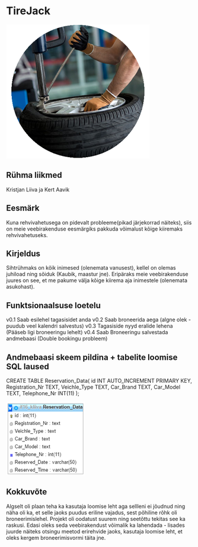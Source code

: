 # TireJack

![Alt text](img/rehv.png?raw=true "Home")

## Rühma liikmed

Kristjan Liiva ja Kert Aavik

## Eesmärk

Kuna rehvivahetusega on pidevalt probleeme(pikad järjekorrad näiteks), siis on meie veebirakenduse
eesmärgiks pakkuda võimalust kõige kiiremaks rehvivahetuseks.

## Kirjeldus

Sihtrühmaks on kõik inimesed (olenemata vanusest), kellel on olemas juhiload ning sõiduk (Kaubik, maastur jne). Eripäraks
meie veebirakenduse juures on see, et me pakume välja kõige kiirema aja inimestele (olenemata asukohast).

## Funktsionaalsuse loetelu

v0.1 Saab esilehel tagasisidet anda
v0.2 Saab broneerida aega (algne olek - puudub veel kalendri salvestus)
v0.3 Tagasiside nyyd eralide lehena (Pääseb ligi broneeringu lehelt)
v0.4 Saab Broneeringu salvestada andmebaasi (Double bookingu probleem)

## Andmebaasi skeem pildina + tabelite loomise SQL laused

CREATE TABLE Reservation_Data(
id INT AUTO_INCREMENT PRIMARY KEY,
Registration_Nr TEXT,
Veichle_Type TEXT,
Car_Brand TEXT,
Car_Model TEXT,
Telephone_Nr INT(11)
);

![Alt text](img/Andmebaas.png?raw=true "Andmebaas")

## Kokkuvõte

Algselt oli plaan teha ka kasutaja loomise leht aga sellleni ei jõudnud ning näha oli ka, et selle jaoks puudus
eriline vajadus, sest põhiline rõhk oli broneerimislehel. Projekt oli oodatust suurem ning seetõttu tekitas see ka raskusi.
Edasi oleks seda veebirakendust võimalik ka lahendada - lisades juurde näiteks otsingu meetod erirehvide jaoks, kasutaja loomise leht,
et oleks kergem broneerimisvormi täita jne.

